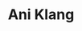 ---
layout: media
title: "Ani Klang"
categories: visual
blurb: "In collaboration with Ani Klang for Infinite Machine"
show_blurb: true
ads: false
share: false
show_url: flase
image:
  id: 36180477116
---